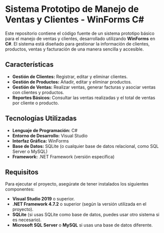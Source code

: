 # Sistema Prototipo de Manejo de Ventas y Clientes - WinForms C#

Este repositorio contiene el código fuente de un sistema prototipo básico para el manejo de ventas y clientes, desarrollado utilizando **WinForms** en **C#**. El sistema está diseñado para gestionar la información de clientes, productos, ventas y facturación de una manera sencilla y accesible.

## Características

- **Gestión de Clientes:** Registrar, editar y eliminar clientes.
- **Gestión de Productos:** Añadir, editar y eliminar productos.
- **Gestión de Ventas:** Realizar ventas, generar facturas y asociar ventas con clientes y productos.
- **Reportes Básicos:** Consultar las ventas realizadas y el total de ventas por cliente o producto.

## Tecnologías Utilizadas

- **Lenguaje de Programación:** C#
- **Entorno de Desarrollo:** Visual Studio
- **Interfaz Gráfica:** WinForms
- **Base de Datos:** SQLite (o cualquier base de datos relacional, como SQL Server o MySQL)
- **Framework:** .NET Framework (versión específica)

## Requisitos

Para ejecutar el proyecto, asegúrate de tener instalados los siguientes componentes:

- **Visual Studio 2019** o superior.
- **.NET Framework 4.7.2** o superior (según la versión utilizada en el proyecto).
- **SQLite** (si usas SQLite como base de datos, puedes usar otro sistema si es necesario).
- **Microsoft SQL Server** o **MySQL** si usas una base de datos diferente.
  
